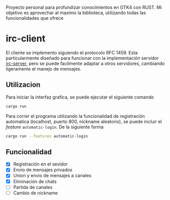 Proyecto personal para profundizar conocimientos en GTK4 con RUST. Mi objetivo es aprovechar al maximo la biblioteca, utilizando todas las funcionalidades que ofrece

# irc-client

El cliente se implemento siguiendo el protocolo RFC 1459. Esta particularmente diseñado para funcionar con la implementación servidor [irc-server](www.google.com.ar), pero se puede facilmente adaptar a otros servidores, cambiando ligeramente el manejo de mensajes.

## Utilizacion

Para iniciar la interfaz grafica, se puede ejecutar el siguiente comando
```bash
cargo run
```

Para correr el programa utilizando la funcionalidad de registración automatica (localhost, puerto 800, nickname aleatorio), se puede incluir el _feature_ `automatic-login`. De la siguiente forma
```bash
cargo run --features automatic-login
```

## Funcionalidad

- [x] Registración en el sevidor
- [x] Envio de mensajes privados
- [x] Union y envio de mensajes a canales
- [x] Eliminación de chats
- [ ] Partida de canales
- [ ] Cambio de nickname
